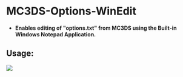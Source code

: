 # MC3DS-Options-WinEdit
- **Enables editing of "options.txt" from MC3DS using the Built-in Windows Notepad Application.**



## Usage:
<img src="https://github.com/Cracko298/MC3DS-Options-WinEdit/releases/download/v1.0.0/showoff.gif">
